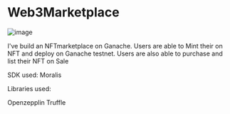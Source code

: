 # Web3Marketplace

![image](https://user-images.githubusercontent.com/59728323/134679995-a66a94d1-027b-4db8-b0d6-5b76e780334e.jpg)

I've build an NFTmarketplace on Ganache. 
Users are able to Mint their on NFT and deploy on Ganache testnet.
Users are also able to purchase and list their NFT on Sale

SDK used:
Moralis

Libraries used:

Openzepplin
Truffle
